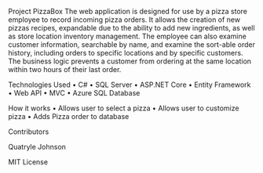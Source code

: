 Project PizzaBox
The web application is designed for use by a pizza store employee to record incoming pizza orders. It allows the creation of new pizzas recipes, expandable due to the ability to add new ingredients, as well as store location inventory management. The employee can also examine customer information, searchable by name, and examine the sort-able order history, including orders to specific locations and by specific customers. The business logic prevents a customer from ordering at the same location within two hours of their last order.

Technologies Used
•	C#
•	SQL Server
•	ASP.NET Core
•	Entity Framework
•	Web API
•	MVC
•	Azure SQL Database

How it works
•	Allows user to select a pizza
•	Allows user to customize pizza
•	Adds Pizza order to database

Contributors

  Quatryle Johnson


MIT License
